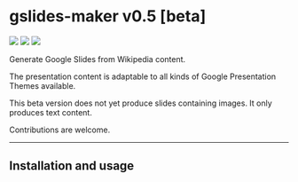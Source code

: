 # gslides-maker v0.5 [beta]
<p><img src="https://img.shields.io/badge/node-v10.15.3-green"> <img src="https://img.shields.io/badge/lang-typescript-blue"> <img src="https://img.shields.io/badge/license-MIT-success"></p>
<p>Generate Google Slides from Wikipedia content.</p>
<p>The presentation content is adaptable to all kinds of Google Presentation Themes available.</p>
<p>This beta version does not yet produce slides containing images. It only produces text content.</p>
<p>Contributions are welcome.</p>

---

## Installation and usage
